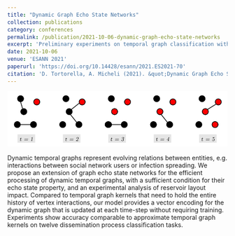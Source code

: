 ```yaml
---
title: "Dynamic Graph Echo State Networks"
collection: publications
category: conferences
permalink: /publication/2021-10-06-dynamic-graph-echo-state-networks
excerpt: 'Preliminary experiments on temporal graph classification with DynGESN, a novel reservoir computing model for dynamic graphs.'
date: 2021-10-06
venue: 'ESANN 2021'
paperurl: 'https://doi.org/10.14428/esann/2021.ES2021-70'
citation: 'D. Tortorella, A. Micheli (2021). &quot;Dynamic Graph Echo State Networks.&quot; <i>Proceedings of the 29th European Symposium on Artificial Neural Networks, Computational Intelligence and Machine Learning (ESANN 2021)</i>, pp. 99-104.'
---
```


![Graphical abstract](/images/2021-10-06-dynamic-graph-echo-state-networks.png)

Dynamic temporal graphs represent evolving relations between entities, e.g. interactions between social network users or infection spreading. We propose an extension of graph echo state networks for the efficient processing of dynamic temporal graphs, with a sufficient condition for their echo state property, and an experimental analysis of reservoir layout impact. Compared to temporal graph kernels that need to hold the entire history of vertex interactions, our model provides a vector encoding for the dynamic graph that is updated at each time-step without requiring training. Experiments show accuracy comparable to approximate temporal graph kernels on twelve dissemination process classification tasks.